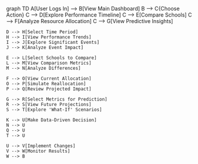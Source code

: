 graph TD
    A[User Logs In] --> B[View Main Dashboard]
    B --> C{Choose Action}
    C --> D[Explore Performance Timeline]
    C --> E[Compare Schools]
    C --> F[Analyze Resource Allocation]
    C --> G[View Predictive Insights]

    D --> H[Select Time Period]
    H --> I[View Performance Trends]
    I --> J[Explore Significant Events]
    J --> K[Analyze Event Impact]

    E --> L[Select Schools to Compare]
    L --> M[View Comparison Metrics]
    M --> N[Analyze Differences]

    F --> O[View Current Allocation]
    O --> P[Simulate Reallocation]
    P --> Q[Review Projected Impact]

    G --> R[Select Metrics for Prediction]
    R --> S[View Future Projections]
    S --> T[Explore 'What-If' Scenarios]

    K --> U[Make Data-Driven Decision]
    N --> U
    Q --> U
    T --> U

    U --> V[Implement Changes]
    V --> W[Monitor Results]
    W --> B
